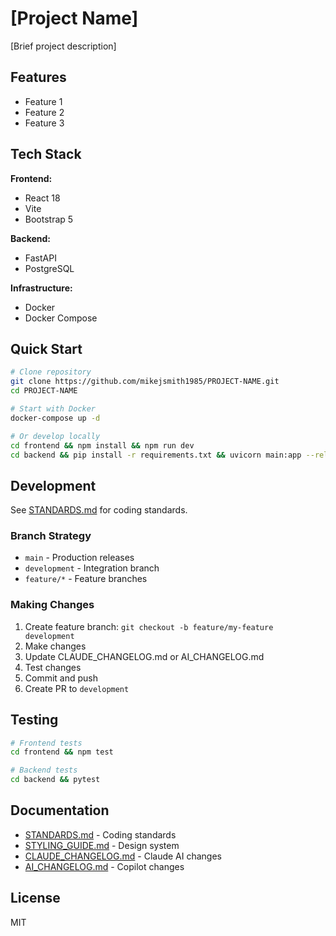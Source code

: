 # [Project Name]

[Brief project description]

## Features

- Feature 1
- Feature 2
- Feature 3

## Tech Stack

**Frontend:**
- React 18
- Vite
- Bootstrap 5

**Backend:**
- FastAPI
- PostgreSQL

**Infrastructure:**
- Docker
- Docker Compose

## Quick Start

```bash
# Clone repository
git clone https://github.com/mikejsmith1985/PROJECT-NAME.git
cd PROJECT-NAME

# Start with Docker
docker-compose up -d

# Or develop locally
cd frontend && npm install && npm run dev
cd backend && pip install -r requirements.txt && uvicorn main:app --reload
```

## Development

See [STANDARDS.md](STANDARDS.md) for coding standards.

### Branch Strategy

- `main` - Production releases
- `development` - Integration branch
- `feature/*` - Feature branches

### Making Changes

1. Create feature branch: `git checkout -b feature/my-feature development`
2. Make changes
3. Update CLAUDE_CHANGELOG.md or AI_CHANGELOG.md
4. Test changes
5. Commit and push
6. Create PR to `development`

## Testing

```bash
# Frontend tests
cd frontend && npm test

# Backend tests
cd backend && pytest
```

## Documentation

- [STANDARDS.md](STANDARDS.md) - Coding standards
- [STYLING_GUIDE.md](STYLING_GUIDE.md) - Design system
- [CLAUDE_CHANGELOG.md](CLAUDE_CHANGELOG.md) - Claude AI changes
- [AI_CHANGELOG.md](AI_CHANGELOG.md) - Copilot changes

## License

MIT
